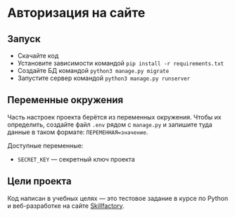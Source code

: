 # Авторизация на сайте

## Запуск

- Скачайте код
- Установите зависимости командой `pip install -r requirements.txt`
- Создайте БД командой `python3 manage.py migrate`
- Запустите сервер командой `python3 manage.py runserver`

## Переменные окружения

Часть настроек проекта берётся из переменных окружения. 
Чтобы их определить, создайте файл `.env` рядом с `manage.py` 
и запишите туда данные в таком формате: `ПЕРЕМЕННАЯ=значение`.

Доступные переменные:
- `SECRET_KEY` — секретный ключ проекта

## Цели проекта

Код написан в учебных целях — это тестовое задание в курсе по Python 
и веб-разработке на сайте [Skillfactory](https://lms.skillfactory.ru/courses/).